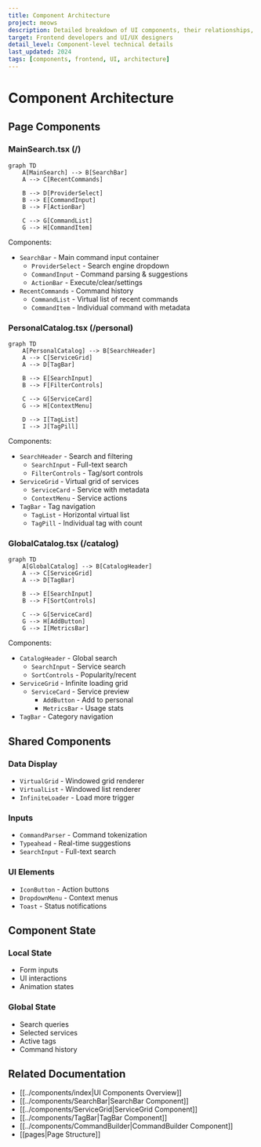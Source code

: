 ```yaml
---
title: Component Architecture
project: meows
description: Detailed breakdown of UI components, their relationships, and organization
target: Frontend developers and UI/UX designers
detail_level: Component-level technical details
last_updated: 2024
tags: [components, frontend, UI, architecture]
---
```


# Component Architecture

## Page Components

### MainSearch.tsx (/)

```mermaid
graph TD
    A[MainSearch] --> B[SearchBar]
    A --> C[RecentCommands]

    B --> D[ProviderSelect]
    B --> E[CommandInput]
    B --> F[ActionBar]

    C --> G[CommandList]
    G --> H[CommandItem]
```

Components:

- `SearchBar` - Main command input container
  - `ProviderSelect` - Search engine dropdown
  - `CommandInput` - Command parsing & suggestions
  - `ActionBar` - Execute/clear/settings
- `RecentCommands` - Command history
  - `CommandList` - Virtual list of recent commands
  - `CommandItem` - Individual command with metadata

### PersonalCatalog.tsx (/personal)

```mermaid
graph TD
    A[PersonalCatalog] --> B[SearchHeader]
    A --> C[ServiceGrid]
    A --> D[TagBar]

    B --> E[SearchInput]
    B --> F[FilterControls]

    C --> G[ServiceCard]
    G --> H[ContextMenu]

    D --> I[TagList]
    I --> J[TagPill]
```

Components:

- `SearchHeader` - Search and filtering
  - `SearchInput` - Full-text search
  - `FilterControls` - Tag/sort controls
- `ServiceGrid` - Virtual grid of services
  - `ServiceCard` - Service with metadata
  - `ContextMenu` - Service actions
- `TagBar` - Tag navigation
  - `TagList` - Horizontal virtual list
  - `TagPill` - Individual tag with count

### GlobalCatalog.tsx (/catalog)

```mermaid
graph TD
    A[GlobalCatalog] --> B[CatalogHeader]
    A --> C[ServiceGrid]
    A --> D[TagBar]

    B --> E[SearchInput]
    B --> F[SortControls]

    C --> G[ServiceCard]
    G --> H[AddButton]
    G --> I[MetricsBar]
```

Components:

- `CatalogHeader` - Global search
  - `SearchInput` - Service search
  - `SortControls` - Popularity/recent
- `ServiceGrid` - Infinite loading grid
  - `ServiceCard` - Service preview
    - `AddButton` - Add to personal
    - `MetricsBar` - Usage stats
- `TagBar` - Category navigation

## Shared Components

### Data Display

- `VirtualGrid` - Windowed grid renderer
- `VirtualList` - Windowed list renderer
- `InfiniteLoader` - Load more trigger

### Inputs

- `CommandParser` - Command tokenization
- `Typeahead` - Real-time suggestions
- `SearchInput` - Full-text search

### UI Elements

- `IconButton` - Action buttons
- `DropdownMenu` - Context menus
- `Toast` - Status notifications

## Component State

### Local State

- Form inputs
- UI interactions
- Animation states

### Global State

- Search queries
- Selected services
- Active tags
- Command history

## Related Documentation

- [[../components/index|UI Components Overview]]
- [[../components/SearchBar|SearchBar Component]]
- [[../components/ServiceGrid|ServiceGrid Component]]
- [[../components/TagBar|TagBar Component]]
- [[../components/CommandBuilder|CommandBuilder Component]]
- [[pages|Page Structure]] 
